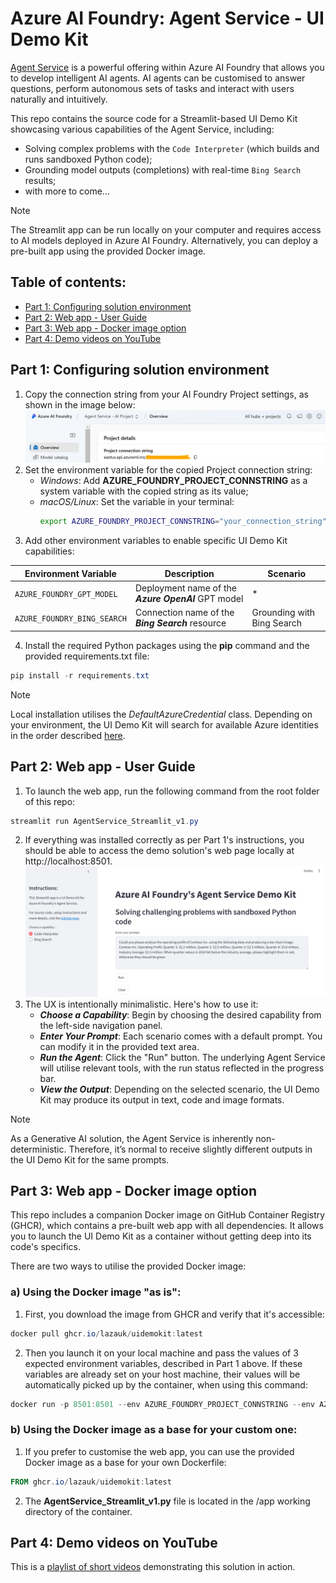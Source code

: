 # Azure AI Foundry: Agent Service - UI Demo Kit

[Agent Service](https://learn.microsoft.com/en-us/azure/ai-services/agents/overview) is a powerful offering within Azure AI Foundry that allows you to develop intelligent AI agents. AI agents can be customised to answer questions, perform autonomous sets of tasks and interact with users naturally and intuitively.

This repo contains the source code for a Streamlit-based UI Demo Kit showcasing various capabilities of the Agent Service, including:
- Solving complex problems with the `Code Interpreter` (which builds and runs sandboxed Python code);
- Grounding model outputs (completions) with real-time `Bing Search` results;
- with more to come...

> [!NOTE]
> The Streamlit app can be run locally on your computer and requires access to AI models deployed in Azure AI Foundry. Alternatively, you can deploy a pre-built app using the provided Docker image.

## Table of contents:
- [Part 1: Configuring solution environment](https://github.com/LazaUK/AIFoundry-AgentService-Streamlit#part-1-configuring-solution-environment)
- [Part 2: Web app - User Guide](https://github.com/LazaUK/AIFoundry-AgentService-Streamlit#part-2-web-app---user-guide)
- [Part 3: Web app - Docker image option](https://github.com/LazaUK/AIFoundry-AgentService-Streamlit#part-3-web-app---docker-image-option)
- [Part 4: Demo videos on YouTube](https://github.com/LazaUK/AIFoundry-AgentService-Streamlit#part-4-demo-videos-on-youtube)

## Part 1: Configuring solution environment
1. Copy the connection string from your AI Foundry Project settings, as shown in the image below:
![config_foundry_conn_string](images/foundry_conn_string.png)
2. Set the environment variable for the copied Project connection string:
    - _Windows_: Add **AZURE_FOUNDRY_PROJECT_CONNSTRING** as a system variable with the copied string as its value;
    - _macOS/Linux_: Set the variable in your terminal:
      ``` bash
      export AZURE_FOUNDRY_PROJECT_CONNSTRING="your_connection_string"
      ```
3. Add other environment variables to enable specific UI Demo Kit capabilities:

| Environment Variable | Description | Scenario |
| --- | --- | --- |
| ```AZURE_FOUNDRY_GPT_MODEL``` | Deployment name of the **_Azure OpenAI_** GPT model | * |
| ```AZURE_FOUNDRY_BING_SEARCH``` | Connection name of the **_Bing Search_** resource | Grounding with Bing Search |

4. Install the required Python packages using the **pip** command and the provided requirements.txt file:
``` PowerShell
pip install -r requirements.txt
```

> [!NOTE]
> Local installation utilises the _DefaultAzureCredential_ class. Depending on your environment, the UI Demo Kit will search for available Azure identities in the order described [here](https://learn.microsoft.com/en-us/python/api/azure-identity/azure.identity.defaultazurecredential?view=azure-python).

## Part 2: Web app - User Guide
1. To launch the web app, run the following command from the root folder of this repo:
``` PowerShell
streamlit run AgentService_Streamlit_v1.py
```
2. If everything was installed correctly as per Part 1's instructions, you should be able to access the demo solution's web page locally at http://localhost:8501.
![Home Page of Demo Kit](images/demokit_homepage.png)
3. The UX is intentionally minimalistic. Here's how to use it:
    * **_Choose a Capability_**: Begin by choosing the desired capability from the left-side navigation panel.
    * **_Enter Your Prompt_**: Each scenario comes with a default prompt. You can modify it in the provided text area.
    * **_Run the Agent_**: Click the "Run" button. The underlying Agent Service will utilise relevant tools, with the run status reflected in the progress bar.
    * **_View the Output_**: Depending on the selected scenario, the UI Demo Kit may produce its output in text, code and image formats.

> [!NOTE]
> As a Generative AI solution, the Agent Service is inherently non-deterministic. Therefore, it’s normal to receive slightly different outputs in the UI Demo Kit for the same prompts.

## Part 3: Web app - Docker image option
This repo includes a companion Docker image on GitHub Container Registry (GHCR), which contains a pre-built web app with all dependencies. It allows you to launch the UI Demo Kit as a container without getting deep into its code's specifics.

There are two ways to utilise the provided Docker image:

### a) Using the Docker image "as is":
1. First, you download the image from GHCR and verify that it's accessible:
``` PowerShell
docker pull ghcr.io/lazauk/uidemokit:latest
```
2. Then you launch it on your local machine and pass the values of 3 expected environment variables, described in Part 1 above. If these variables are already set on your host machine, their values will be automatically picked up by the container, when using this command:
``` PowerShell
docker run -p 8501:8501 --env AZURE_FOUNDRY_PROJECT_CONNSTRING --env AZURE_FOUNDRY_GPT_MODEL --env AZURE_FOUNDRY_BING_SEARCH ghcr.io/lazauk/uidemokit:latest
```

### b) Using the Docker image as a base for your custom one:
1. If you prefer to customise the web app, you can use the provided Docker image as a base for your own Dockerfile:
``` PowerShell
FROM ghcr.io/lazauk/uidemokit:latest
```
2. The **AgentService_Streamlit_v1.py** file is located in the /app working directory of the container.

## Part 4: Demo videos on YouTube
This is a [playlist of short videos](https://www.youtube.com/playlist?list=PLcAssiH4f14tXdGMbGwOoUbg7el5QPMC9) demonstrating this solution in action.
